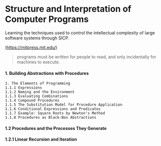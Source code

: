 
# Structure and Interpretation of Computer Programs
Learning the techniques used to control the intellectual complexity of large software systems through SICP.

(https://mitpress.mit.edu/)

> programs must be written for people to read, and only incidentally for machines to execute.

#### 1. Building Abstractions with Procedures
    1. The Elements of Programming
    1.1.1 Expressions
    1.1.2 Naming and the Environment
    1.1.3 Evaluating Combinations
    1.1.4 Compound Procedures
    1.1.5 The Substitution Model for Procedure Application
    1.1.6 Conditional Expressions and Predicates
    1.1.7 Example: Square Roots by Newton's Method
    1.1.8 Procedures as Black-Box Abstractions

#### 1.2 Procedures and the Processes They Generate
#### 1.2.1 Linear Recursion and Iteration
